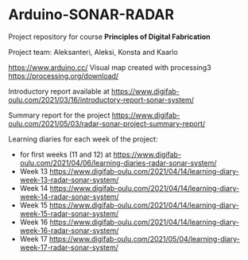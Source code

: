 # Arduino-SONAR-RADAR

Project repository for course **Principles of Digital Fabrication**

Project team: Aleksanteri, Aleksi, Konsta and Kaarlo

https://www.arduino.cc/
Visual map created with processing3 https://processing.org/download/

Introductory report available at https://www.digifab-oulu.com/2021/03/16/introductory-report-sonar-system/

Summary report for the project https://www.digifab-oulu.com/2021/05/03/radar-sonar-project-summary-report/

Learning diaries for each week of the project:
- for first weeks (11 and 12) at https://www.digifab-oulu.com/2021/04/06/learning-diaries-radar-sonar-system/
- Week 13 https://www.digifab-oulu.com/2021/04/14/learning-diary-week-13-radar-sonar-system/
- Week 14 https://www.digifab-oulu.com/2021/04/14/learning-diary-week-14-radar-sonar-system/
- Week 15 https://www.digifab-oulu.com/2021/04/14/learning-diary-week-15-radar-sonar-system/
- Week 16 https://www.digifab-oulu.com/2021/04/14/learning-diary-week-16-radar-sonar-system/
- Week 17 https://www.digifab-oulu.com/2021/05/04/learning-diary-week-17-radar-sonar-system/



